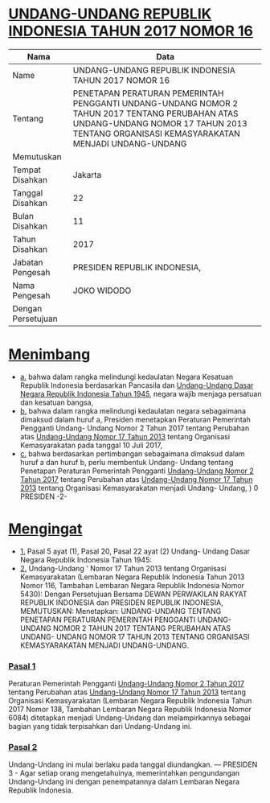 # [UNDANG-UNDANG REPUBLIK INDONESIA TAHUN 2017 NOMOR 16](http://example.org/legal/peraturan/uu/2017/16)

| Nama | Data |
| ------ | ----- |
|Name|UNDANG-UNDANG REPUBLIK INDONESIA TAHUN 2017 NOMOR 16|
|Tentang| PENETAPAN PERATURAN PEMERINTAH PENGGANTI UNDANG-UNDANG NOMOR 2 TAHUN 2017 TENTANG PERUBAHAN ATAS UNDANG-UNDANG NOMOR 17 TAHUN 2013 TENTANG ORGANISASI KEMASYARAKATAN MENJADI UNDANG-UNDANG|
|Memutuskan||
|Tempat Disahkan|Jakarta|
|Tanggal Disahkan|22|
|Bulan Disahkan|11|
|Tahun Disahkan|2017|
|Jabatan Pengesah|PRESIDEN REPUBLIK INDONESIA,|
|Nama Pengesah|JOKO WIDODO|
|Dengan Persetujuan||
# [Menimbang](http://example.org/legal/peraturan/uu/2017/16/menimbang)

* [a.](http://example.org/legal/peraturan/uu/2017/16/menimbang/huruf/a) bahwa dalam rangka melindungi kedaulatan Negara Kesatuan Republik Indonesia berdasarkan Pancasila dan [Undang-Undang Dasar Negara Republik Indonesia Tahun 1945](http://example.org/legal/peraturan/uu), negara wajib menjaga persatuan dan kesatuan bangsa,
* [b.](http://example.org/legal/peraturan/uu/2017/16/menimbang/huruf/b) bahwa dalam rangka melindungi kedaulatan negara sebagaimana dimaksud dalam huruf a, Presiden menetapkan Peraturan Pemerintah Pengganti Undang- Undang Nomor 2 Tahun 2017 tentang Perubahan atas [Undang-Undang Nomor 17 Tahun 2013](http://example.org/legal/peraturan/uu/2013/17) tentang Organisasi Kemasyarakatan pada tanggal 10 Juli 2017,
* [c.](http://example.org/legal/peraturan/uu/2017/16/menimbang/huruf/c) bahwa berdasarkan pertimbangan sebagaimana dimaksud dalam huruf a dan huruf b, perlu membentuk Undang- Undang tentang Penetapan Peraturan Pemerintah Pengganti [Undang-Undang Nomor 2 Tahun 2017](http://example.org/legal/peraturan/uu/2017/2) tentang Perubahan atas [Undang-Undang Nomor 17 Tahun 2013](http://example.org/legal/peraturan/uu/2013/17) tentang Organisasi Kemasyarakatan menjadi Undang- Undang, ) 0 PRESIDEN -2-
# [Mengingat](http://example.org/legal/peraturan/uu/2017/16/mengingat)

* [1.](http://example.org/legal/peraturan/uu/2017/16/mengingat/huruf/0001) Pasal 5 ayat (1), Pasal 20, Pasal 22 ayat (2) Undang- Undang Dasar Negara Republik Indonesia Tahun 1945:
* [2.](http://example.org/legal/peraturan/uu/2017/16/mengingat/huruf/0002) Undang-Undang ' Nomor 17 Tahun 2013 tentang Organisasi Kemasyarakatan (Lembaran Negara Republik Indonesia Tahun 2013 Nomor 116, Tambahan Lembaran Negara Republik Indonesia Nomor 5430): Dengan Persetujuan Bersama DEWAN PERWAKILAN RAKYAT REPUBLIK INDONESIA dan PRESIDEN REPUBLIK INDONESIA, MEMUTUSKAN: Menetapkan: UNDANG-UNDANG TENTANG PENETAPAN PERATURAN PEMERINTAH PENGGANTI UNDANG-UNDANG NOMOR 2 TAHUN 2017 TENTANG PERUBAHAN ATAS UNDANG- UNDANG NOMOR 17 TAHUN 2013 TENTANG ORGANISASI KEMASYARAKATAN MENJADI UNDANG-UNDANG.

### [Pasal 1](http://example.org/legal/peraturan/uu/2017/16/pasal/0001)
Peraturan Pemerintah Pengganti [Undang-Undang Nomor 2 Tahun 2017](http://example.org/legal/peraturan/uu/2017/2) tentang Perubahan atas [Undang-Undang Nomor 17 Tahun 2013](http://example.org/legal/peraturan/uu/2013/17) tentang Organisasi Kemasyarakatan (Lembaran Negara Republik Indonesia Tahun 2017 Nomor 138, Tambahan Lembaran Negara Republik Indonesia Nomor 6084) ditetapkan menjadi Undang-Undang dan melampirkannya sebagai bagian yang tidak terpisahkan dari Undang-Undang ini.


### [Pasal 2](http://example.org/legal/peraturan/uu/2017/16/pasal/0002)
Undang-Undang ini mulai berlaku pada tanggal diundangkan. — PRESIDEN 3 - Agar setiap orang mengetahuinya, memerintahkan pengundangan Undang-Undang ini dengan penempatannya dalam Lembaran Negara Republik Indonesia.
